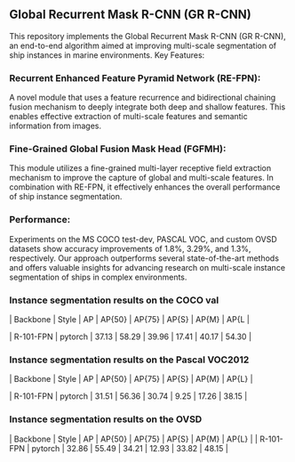 ## Global Recurrent Mask R-CNN (GR R-CNN)

  This repository implements the Global Recurrent Mask R-CNN (GR R-CNN), an end-to-end algorithm aimed at improving multi-scale segmentation of ship instances in marine environments.
Key Features:

### Recurrent Enhanced Feature Pyramid Network (RE-FPN):

  A novel module that uses a feature recurrence and bidirectional chaining fusion mechanism to deeply integrate both deep and shallow features. This enables effective extraction of multi-scale features and semantic information from images.

### Fine-Grained Global Fusion Mask Head (FGFMH):

  This module utilizes a fine-grained multi-layer receptive field extraction mechanism to improve the capture of global and multi-scale features. In combination with RE-FPN, it effectively enhances the overall performance of ship instance segmentation.

### Performance:

  Experiments on the MS COCO test-dev, PASCAL VOC, and custom OVSD datasets show accuracy improvements of 1.8%, 3.29%, and 1.3%, respectively. Our approach outperforms several state-of-the-art methods and offers valuable insights for advancing research on multi-scale instance segmentation of ships in complex environments.

### Instance segmentation results on the COCO val

|    Backbone     |  Style   |   AP  | AP{50} | AP{75} | AP{S} | AP{M} | AP{L  |

|    R-101-FPN    |  pytorch | 37.13 |  58.29 | 39.96  | 17.41 | 40.17 | 54.30 |

### Instance segmentation results on the Pascal VOC2012

|    Backbone     |  Style   |   AP  | AP{50} | AP{75} | AP{S} | AP{M} | AP{L}  |                                                                                                                                                                                                                                                                                                                                                             

|    R-101-FPN    |  pytorch | 31.51 |  56.36 | 30.74  | 9.25  | 17.26 | 38.15  |

### Instance segmentation results on the OVSD

|    Backbone     |  Style   |   AP  | AP{50} | AP{75} | AP{S} | AP{M} | AP{L}  |
|    R-101-FPN    |  pytorch | 32.86 |  55.49 | 34.21  | 12.93 | 33.82 | 48.15  |


